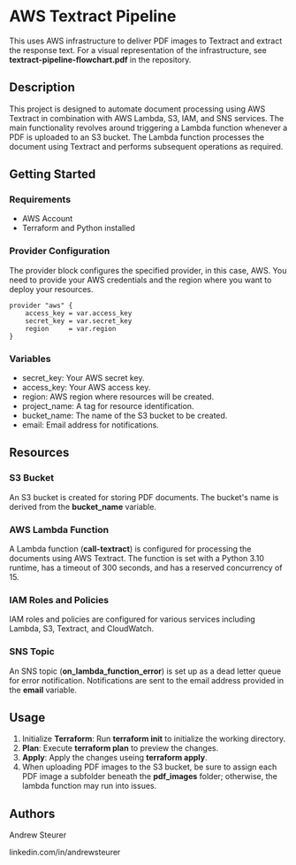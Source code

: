 # AWS Textract Pipeline

This uses AWS infrastructure to deliver PDF images to Textract and extract the response text. For a visual
representation of the infrastructure, see **textract-pipeline-flowchart.pdf** in the repository.

## Description

This project is designed to automate document processing using AWS Textract in combination with AWS Lambda, S3, IAM, and SNS services. 
The main functionality revolves around triggering a Lambda function whenever a PDF is uploaded to an S3 bucket. 
The Lambda function processes the document using Textract and performs subsequent operations as required.

## Getting Started

### Requirements

* AWS Account
* Terraform and Python installed

### Provider Configuration

The provider block configures the specified provider, in this case, AWS. 
You need to provide your AWS credentials and the region where you want to deploy your resources.

```
provider "aws" {
    access_key = var.access_key
    secret_key = var.secret_key
    region     = var.region
}
```

### Variables

* secret_key: Your AWS secret key.
* access_key: Your AWS access key.
* region: AWS region where resources will be created.
* project_name: A tag for resource identification.
* bucket_name: The name of the S3 bucket to be created.
* email: Email address for notifications.

## Resources

### S3 Bucket

An S3 bucket is created for storing PDF documents. The bucket's name is derived from the **bucket_name** variable.

### AWS Lambda Function

A Lambda function (**call-textract**) is configured for processing the documents using AWS Textract. 
The function is set with a Python 3.10 runtime, has a timeout of 300 seconds, and has a reserved concurrency of 15.

### IAM Roles and Policies

IAM roles and policies are configured for various services including Lambda, S3, Textract, and CloudWatch.

### SNS Topic

An SNS topic (**on_lambda_function_error**) is set up as a dead letter queue for error notification. Notifications are sent to the email address provided in the **email** variable.

## Usage

1. Initialize **Terraform**: Run **terraform init** to initialize the working directory.
2. **Plan**: Execute **terraform plan** to preview the changes.
3. **Apply**: Apply the changes useing **terraform apply**.
4. When uploading PDF images to the S3 bucket, be sure to assign each PDF image a subfolder beneath the **pdf_images** folder; otherwise, the lambda function may run into issues.

## Authors

Andrew Steurer

linkedin.com/in/andrewsteurer
